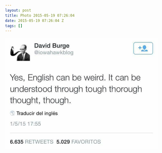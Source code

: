 ```yaml
---
layout: post
title: Photo 2015-05-19 07:26:04
date: 2015-05-19 07:26:04 Z
tags: []
---
```

![](/media/2015/05/119345956839.jpg)
